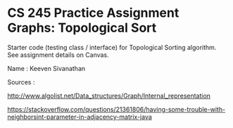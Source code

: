 # CS 245 Practice Assignment Graphs: Topological Sort

Starter code (testing class / interface) for Topological Sorting algorithm.
See assignment details on Canvas.

Name : Keeven Sivanathan

Sources : 

http://www.algolist.net/Data_structures/Graph/Internal_representation

https://stackoverflow.com/questions/21361806/having-some-trouble-with-neighborsint-parameter-in-adjacency-matrix-java


